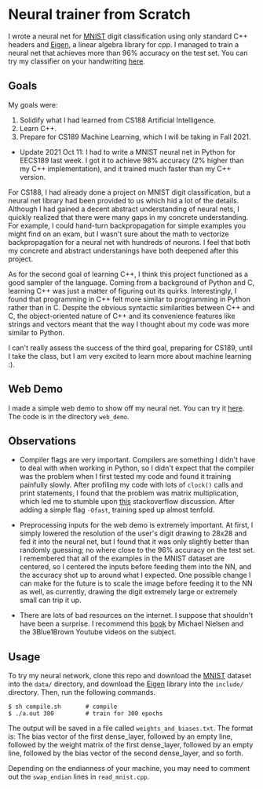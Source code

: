 # Neural trainer from Scratch
I wrote a neural net for [MNIST](http://yann.lecun.com/exdb/mnist/) digit 
classification using only standard C++ headers and 
[Eigen](https://eigen.tuxfamily.org/index.php?title=Main_Page), a linear 
algebra library for cpp. I managed to train a neural net that achieves more than 96%
accuracy on the test set. You can try my classifier on your handwriting [here](http://oliverjiang.me/2021/08/15/neural-net.html).

## Goals
My goals were:
1. Solidify what I had learned from CS188 Artificial Intelligence.
2. Learn C++.
3. Prepare for CS189 Machine Learning, which I will be taking in Fall 2021.
- Update 2021 Oct 11: I had to write a MNIST neural net in Python for EECS189
last week. I got it to achieve 98% accuracy (2% higher than my C++ implementation), 
and it trained much faster than my C++ version.

For CS188, I had already done a project on MNIST digit classification, but a
neural net library had been provided to us which hid a lot of the details. 
Although I had gained a decent abstract understanding of neural nets, I 
quickly realized that there were many gaps in my concrete understanding. For 
example, I could hand-turn backpropagation for simple examples you might find
on an exam, but I wasn't sure about the math to vectorize backpropagation for
a neural net with hundreds of neurons. I feel that both my concrete and 
abstract understanings have both deepened after this project.

As for the second goal of learning C++, I think this project functioned as
a good sampler of the language. Coming from a background of Python and C,
learning C++ was just a matter of figuring out its quirks. Interestingly, 
I found that programming in C++ felt more similar to programming in Python
rather than in C. Despite the obvious syntactic similarities between C++ and
C, the object-oriented nature of C++ and its convenience features like strings
and vectors meant that the way I thought about my code was more similar to 
Python.

I can't really assess the success of the third goal, preparing for CS189, until
I take the class, but I am very excited to learn more about machine learning :).

## Web Demo
I made a simple web demo to show off my neural net. You can try it [here](http://oliverjiang.me/2021/08/15/neural-net.html).
The code is in the directory `web_demo`.

## Observations
- Compiler flags are very important. Compilers are something I didn't have to 
deal with when working in Python, so I didn't expect that the compiler
was the problem when I first tested my code and found it training painfully 
slowly. After profiling my code with lots of `clock()` calls and print statements,
I found that the problem was matrix multiplication, which led me to stumble
upon [this](https://stackoverflow.com/questions/36659004/eigen-matrix-multiplication-speed)
stackoverflow discussion. After adding a simple flag `-Ofast`, training
sped up almost tenfold.

- Preprocessing inputs for the web demo is extremely important. At first,
I simply lowered the resolution of the user's digit drawing to 28x28 and fed
it into the neural net, but I found that it was only slightly better than
randomly guessing; no where close to the 96% accuracy on the test set. I
remembered that all of the examples in the MNIST dataset are centered, so
I centered the inputs before feeding them into the NN, and the accuracy
shot up to around what I expected. One possible change I can make for the future
is to scale the image before feeding it to the NN as well, as currently, drawing
the digit extremely large or extremely small can trip it up.

- There are lots of bad resources on the internet. I suppose that shouldn't have
been a surprise. I recommend this [book](http://neuralnetworksanddeeplearning.com)
by Michael Nielsen and the 3Blue1Brown Youtube videos on the subject.

## Usage
To try my neural network, clone this repo and download the 
[MNIST](http://yann.lecun.com/exdb/mnist/) dataset into the `data/` directory, 
and download the [Eigen](https://eigen.tuxfamily.org/index.php?title=Main_Page) 
library into the `include/` directory. Then, run the following commands.
```
$ sh compile.sh       # compile
$ ./a.out 300         # train for 300 epochs
```
The output will be saved in a file called `weights_and_biases.txt`. The format
is: The bias vector of the first dense_layer, followed by an empty line, followed by
the weight matrix of the first dense_layer, followed by an empty line, followed by the
bias vector of the second dense_layer, and so forth.

Depending on the endianness of your machine, you may need to comment out the
`swap_endian` lines in `read_mnist.cpp`.

